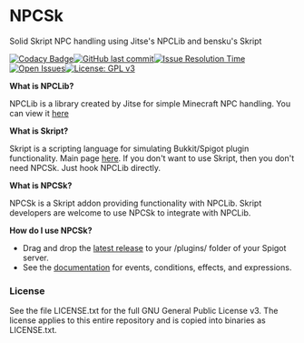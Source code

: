 # NPCSk
Solid Skript NPC handling using Jitse's NPCLib and bensku's Skript

[![Codacy Badge](https://api.codacy.com/project/badge/Grade/8f453ce9eb7e457eaa61445c990404c1)](https://www.codacy.com/manual/A248/NPCSk?utm_source=github.com&amp;utm_medium=referral&amp;utm_content=A248/NPCSk&amp;utm_campaign=Badge_Grade)[![GitHub last commit](https://img.shields.io/github/last-commit/A248/NPCSk.svg)](https://github.com/A248/NPCSk/commits/master)[![Issue Resolution Time](http://isitmaintained.com/badge/resolution/A248/NPCSk.svg)](http://isitmaintained.com/project/A248/NPCSk "Average time to resolve an issue")[![Open Issues](http://isitmaintained.com/badge/open/A248/NPCSk.svg)](http://isitmaintained.com/project/A248/NPCSk "Percentage of issues still open")[![License: GPL v3](https://img.shields.io/badge/License-GPLv3-blue.svg)](https://www.gnu.org/licenses/gpl-3.0)

**What is NPCLib?**

NPCLib is a library created by Jitse for simple Minecraft NPC handling.
You can view it [here](https://github.com/JitseB/NPCLib)

**What is Skript?**

Skript is a scripting language for simulating Bukkit/Spigot plugin functionality. Main page [here](https://skunity.com). If you don't want to use Skript, then you don't need NPCSk. Just hook NPCLib directly.

**What is NPCSk?**

NPCSk is a Skript addon providing functionality with NPCLib. Skript developers are welcome to use NPCSk to integrate with NPCLib.

**How do I use NPCSk?**
* Drag and drop the [latest release](https://github.com/A248/NPCSk/releases) to your /plugins/ folder of your Spigot server.
* See the [documentation](https://www.google.com/search?q=coming+soon) for events, conditions, effects, and expressions.

### License ###

See the file LICENSE.txt for the full GNU General Public License v3. The license applies to this entire repository and is copied into binaries as LICENSE.txt.
